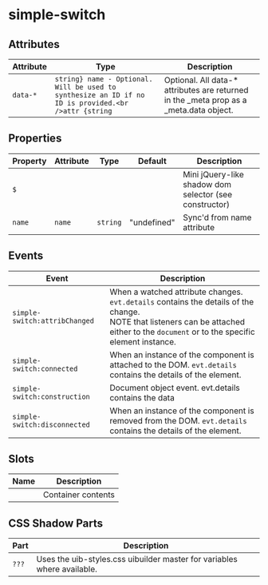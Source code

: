 # simple-switch

## Attributes

| Attribute | Type                                             | Description                                      |
|-----------|--------------------------------------------------|--------------------------------------------------|
| `data-*`  | `string} name - Optional. Will be used to synthesize an ID if no ID is provided.<br />attr {string` | Optional. All data-* attributes are returned in the _meta prop as a _meta.data object. |

## Properties

| Property | Attribute | Type     | Default     | Description                                      |
|----------|-----------|----------|-------------|--------------------------------------------------|
| `$`      |           |          |             | Mini jQuery-like shadow dom selector (see constructor) |
| `name`   | `name`    | `string` | "undefined" | Sync'd from name attribute                       |

## Events

| Event                         | Description                                      |
|-------------------------------|--------------------------------------------------|
| `simple-switch:attribChanged` | When a watched attribute changes. `evt.details` contains the details of the change.<br />NOTE that listeners can be attached either to the `document` or to the specific element instance. |
| `simple-switch:connected`     | When an instance of the component is attached to the DOM. `evt.details` contains the details of the element. |
| `simple-switch:construction`  | Document object event. evt.details contains the data |
| `simple-switch:disconnected`  | When an instance of the component is removed from the DOM. `evt.details` contains the details of the element. |

## Slots

| Name | Description        |
|------|--------------------|
|      | Container contents |

## CSS Shadow Parts

| Part  | Description                                      |
|-------|--------------------------------------------------|
| `???` | Uses the uib-styles.css uibuilder master for variables where available. |
